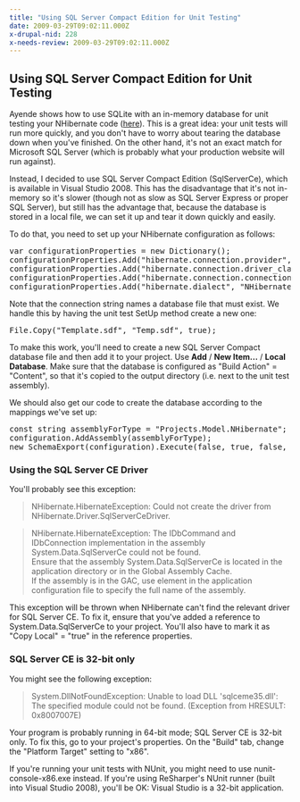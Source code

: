 ```yaml
---
title: "Using SQL Server Compact Edition for Unit Testing"
date: 2009-03-29T09:02:11.000Z
x-drupal-nid: 228
x-needs-review: 2009-03-29T09:02:11.000Z
---
```

## Using SQL Server Compact Edition for Unit Testing

Ayende shows how to use SQLite with an in-memory database for unit testing your NHibernate code ([here](http://ayende.com/Blog/archive/2006/10/14/UnitTestingWithNHibernateActiveRecord.aspx)). This is a great idea: your unit tests will run more quickly, and you don't have to worry about tearing the database down when you've finished. On the other hand, it's not an exact match for Microsoft SQL Server (which is probably what your production website will run against).

Instead, I decided to use SQL Server Compact Edition (SqlServerCe), which is available in Visual Studio 2008\. This has the disadvantage that it's not in-memory so it's slower (though not as slow as SQL Server Express or proper SQL Server), but still has the advantage that, because the database is stored in a local file, we can set it up and tear it down quickly and easily.

To do that, you need to set up your NHibernate configuration as follows:

<pre class="code">var configurationProperties = new Dictionary<string, string>();
configurationProperties.Add("hibernate.connection.provider", "NHibernate.Connection.DriverConnectionProvider");
configurationProperties.Add("hibernate.connection.driver_class", "NHibernate.Driver.SqlServerCeDriver");
configurationProperties.Add("hibernate.connection.connection_string", "Data Source=Temp.sdf");
configurationProperties.Add("hibernate.dialect", "NHibernate.Dialect.MsSqlCeDialect");
</pre>

Note that the connection string names a database file that must exist. We handle this by having the unit test SetUp method create a new one:
<pre class="code">File.Copy("Template.sdf", "Temp.sdf", true);</pre>

To make this work, you'll need to create a new SQL Server Compact database file and then add it to your project. Use **Add** / **New Item...** / **Local Database**. Make sure that the database is configured as "Build Action" = "Content", so that it's copied to the output directory (i.e. next to the unit test assembly).

We should also get our code to create the database according to the mappings we've set up:

<pre class="code">const string assemblyForType = "Projects.Model.NHibernate";
configuration.AddAssembly(assemblyForType);
new SchemaExport(configuration).Execute(false, true, false, false);</pre>

### Using the SQL Server CE Driver

You'll probably see this exception:

> NHibernate.HibernateException: Could not create the driver from NHibernate.Driver.SqlServerCeDriver.

> NHibernate.HibernateException: The IDbCommand and IDbConnection implementation in the assembly System.Data.SqlServerCe could not be found.  
>  Ensure that the assembly System.Data.SqlServerCe is located in the application directory or in the Global Assembly Cache.  
>  If the assembly is in the GAC, use <qualifyAssembly/> element in the application configuration file to specify the full name of the assembly.

This exception will be thrown when NHibernate can't find the relevant driver for SQL Server CE. To fix it, ensure that you've added a reference to System.Data.SqlServerCe to your project. You'll also have to mark it as "Copy Local" = "true" in the reference properties.

### SQL Server CE is 32-bit only

You might see the following exception:

> System.DllNotFoundException: Unable to load DLL 'sqlceme35.dll': The specified module could not be found. (Exception from HRESULT: 0x8007007E)

Your program is probably running in 64-bit mode; SQL Server CE is 32-bit only. To fix this, go to your project's properties. On the "Build" tab, change the "Platform Target" setting to "x86".

If you're running your unit tests with NUnit, you might need to use nunit-console-x86.exe instead. If you're using ReSharper's NUnit runner (built into Visual Studio 2008), you'll be OK: Visual Studio is a 32-bit application.